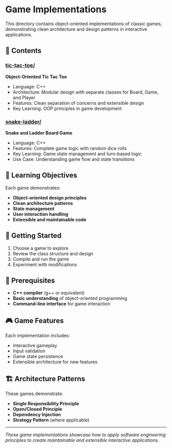 # Game Implementations

This directory contains object-oriented implementations of classic games, demonstrating clean architecture and design patterns in interactive applications.

## 📁 Contents

### [tic-tac-toe/](tic-tac-toe/)
**Object-Oriented Tic Tac Toe**
- Language: C++
- Architecture: Modular design with separate classes for Board, Game, and Player
- Features: Clean separation of concerns and extensible design
- Key Learning: OOP principles in game development

### [snake-ladder/](snake-ladder/)
**Snake and Ladder Board Game**
- Language: C++
- Features: Complete game logic with random dice rolls
- Key Learning: Game state management and turn-based logic
- Use Case: Understanding game flow and state transitions

## 🎯 Learning Objectives

Each game demonstrates:
- **Object-oriented design principles**
- **Clean architecture patterns**
- **State management**
- **User interaction handling**
- **Extensible and maintainable code**

## 🚀 Getting Started

1. Choose a game to explore
2. Review the class structure and design
3. Compile and run the game
4. Experiment with modifications

## 🔧 Prerequisites

- **C++ compiler** (g++ or equivalent)
- **Basic understanding** of object-oriented programming
- **Command-line interface** for game interaction

## 🎮 Game Features

Each implementation includes:
- Interactive gameplay
- Input validation
- Game state persistence
- Extensible architecture for new features

## 🏗️ Architecture Patterns

These games demonstrate:
- **Single Responsibility Principle**
- **Open/Closed Principle**
- **Dependency Injection**
- **Strategy Pattern** (where applicable)

---

*These game implementations showcase how to apply software engineering principles to create maintainable and extensible interactive applications.*
